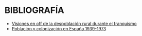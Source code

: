 # BIBLIOGRAFÍA
* [Visiones en off de la despoblación rural durante el franquismo](https://dialnet.unirioja.es/descarga/articulo/5438137.pdf)
* [Población y colonización en España 1939-1973](http://revpubli.unileon.es/ojs/index.php/poligonos/article/viewFile/1265/990)

